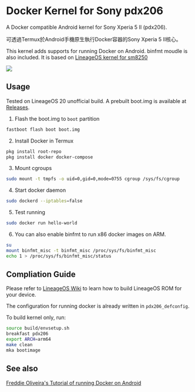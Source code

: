 # Docker Kernel for Sony pdx206

A Docker compatible Android kernel for Sony Xperia 5 II (pdx206).

可透過Termux於Android手機原生執行Docker容器的Sony Xperia 5 II核心。

This kernel adds supports for running Docker on Android. binfmt moudle is also included. It is based on [LineageOS kernel for sm8250](https://github.com/LineageOS/android_kernel_sony_sm8250)

![](https://i.postimg.cc/3RDgdndZ/Screenshot-20230203-183742-Termux.png)


## Usage

Tested on LineageOS 20 unofficial build. A prebuilt boot.img is available at [Releases](https://github.com/ivon852/android_kernel_sony_pdx206_docker/releases).

1. Flash the boot.img to `boot` partition
```bash
fastboot flash boot boot.img
```

2. Install Docker in Termux
```bash
pkg install root-repo
pkg install docker docker-compose
```

3. Mount cgroups
```bash
sudo mount -t tmpfs -o uid=0,gid=0,mode=0755 cgroup /sys/fs/cgroup
```

4. Start docker daemon
```bash
sudo dockerd --iptables=false
```

5. Test running
```bash
sudo docker run hello-world
```

6. You can also enable binfmt to run x86 docker images on ARM.
```bash
su
mount binfmt_misc -t binfmt_misc /proc/sys/fs/binfmt_misc
echo 1 > /proc/sys/fs/binfmt_misc/status
```


## Compliation Guide

Please refer to [LineageOS Wiki](https://wiki.lineageos.org/devices/pdx203/build) to learn how to build LineageOS ROM for your device.

The configuration for running docker is already written in `pdx206_defconfig`.

To build kernel only, run:
```bash
source build/envsetup.sh
breakfast pdx206
export ARCH=arm64
make clean
mka bootimage
```


## See also

[Freddie Oliveira's Tutorial of running Docker on Android](https://gist.github.com/FreddieOliveira/efe850df7ff3951cb62d74bd770dce27)
